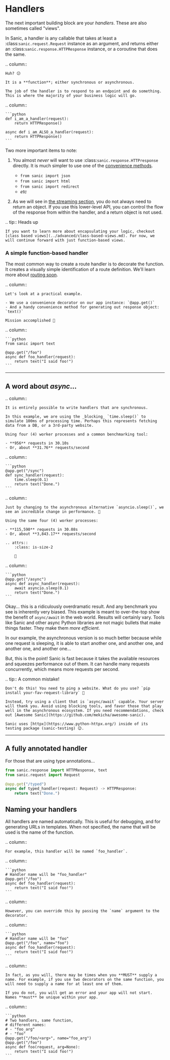 # Handlers

The next important building block are your _handlers_. These are also sometimes called "views".

In Sanic, a handler is any callable that takes at least a :class:`sanic.request.Request` instance as an argument, and returns either an :class:`sanic.response.HTTPResponse` instance, or a coroutine that does the same.

.. column::

```
Huh? 😕

It is a **function**; either synchronous or asynchronous.

The job of the handler is to respond to an endpoint and do something. This is where the majority of your business logic will go.
```

.. column::

````
```python
def i_am_a_handler(request):
    return HTTPResponse()

async def i_am_ALSO_a_handler(request):
    return HTTPResponse()
```
````

Two more important items to note:

1. You almost _never_ will want to use :class:`sanic.response.HTTPresponse` directly. It is much simpler to use one of the [convenience methods](./response#methods).

   - `from sanic import json`
   - `from sanic import html`
   - `from sanic import redirect`
   - _etc_
2. As we will see in [the streaming section](../advanced/streaming#response-streaming), you do not always need to return an object. If you use this lower-level API, you can control the flow of the response from within the handler, and a return object is not used.

.. tip:: Heads up

```
If you want to learn more about encapsulating your logic, checkout [class based views](../advanced/class-based-views.md). For now, we will continue forward with just function-based views.
```

### A simple function-based handler

The most common way to create a route handler is to decorate the function. It creates a visually simple identification of a route definition. We'll learn more about [routing soon](./routing.md).

.. column::

```
Let's look at a practical example.

- We use a convenience decorator on our app instance: `@app.get()`
- And a handy convenience method for generating out response object: `text()`

Mission accomplished 💪
```

.. column::

````
```python
from sanic import text

@app.get("/foo")
async def foo_handler(request):
    return text("I said foo!")
```
````

***

## A word about _async_...

.. column::

```
It is entirely possible to write handlers that are synchronous.

In this example, we are using the _blocking_ `time.sleep()` to simulate 100ms of processing time. Perhaps this represents fetching data from a DB, or a 3rd-party website.

Using four (4) worker processes and a common benchmarking tool:

- **956** requests in 30.10s
- Or, about **31.76** requests/second
```

.. column::

````
```python
@app.get("/sync")
def sync_handler(request):
    time.sleep(0.1)
    return text("Done.")
```
````

.. column::

```
Just by changing to the asynchronous alternative `asyncio.sleep()`, we see an incredible change in performance. 🚀

Using the same four (4) worker processes:

- **115,590** requests in 30.08s
- Or, about **3,843.17** requests/second

.. attrs::
    :class: is-size-2

    🤯
```

.. column::

````
```python
@app.get("/async")
async def async_handler(request):
    await asyncio.sleep(0.1)
    return text("Done.")
```
````

Okay... this is a ridiculously overdramatic result. And any benchmark you see is inherently very biased. This example is meant to over-the-top show the benefit of `async/await` in the web world. Results will certainly vary. Tools like Sanic and other async Python libraries are not magic bullets that make things faster. They make them _more efficient_.

In our example, the asynchronous version is so much better because while one request is sleeping, it is able to start another one, and another one, and another one, and another one...

But, this is the point! Sanic is fast because it takes the available resources and squeezes performance out of them. It can handle many requests concurrently, which means more requests per second.

.. tip:: A common mistake!

```
Don't do this! You need to ping a website. What do you use? `pip install your-fav-request-library` 🙈

Instead, try using a client that is `async/await` capable. Your server will thank you. Avoid using blocking tools, and favor those that play well in the asynchronous ecosystem. If you need recommendations, check out [Awesome Sanic](https://github.com/mekicha/awesome-sanic).

Sanic uses [httpx](https://www.python-httpx.org/) inside of its testing package (sanic-testing) 😉.
```

***

## A fully annotated handler

For those that are using type annotations...

```python
from sanic.response import HTTPResponse, text
from sanic.request import Request

@app.get("/typed")
async def typed_handler(request: Request) -> HTTPResponse:
    return text("Done.")
```

## Naming your handlers

All handlers are named automatically. This is useful for debugging, and for generating URLs in templates. When not specified, the name that will be used is the name of the function.

.. column::

```
For example, this handler will be named `foo_handler`.
```

.. column::

````
```python
# Handler name will be "foo_handler"
@app.get("/foo")
async def foo_handler(request):
    return text("I said foo!")
```
````

.. column::

```
However, you can override this by passing the `name` argument to the decorator.
```

.. column::

````
```python
# Handler name will be "foo"
@app.get("/foo", name="foo")
async def foo_handler(request):
    return text("I said foo!")
```
````

.. column::

```
In fact, as you will, there may be times when you **MUST** supply a name. For example, if you use two decorators on the same function, you will need to supply a name for at least one of them.

If you do not, you will get an error and your app will not start. Names **must** be unique within your app.
```

.. column::

````
```python
# Two handlers, same function,
# different names:
# - "foo_arg"
# - "foo"
@app.get("/foo/<arg>", name="foo_arg")
@app.get("/foo")
async def foo(request, arg=None):
    return text("I said foo!")
```
````
